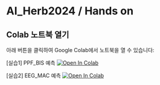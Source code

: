 # AI_Herb2024 / Hands on

## Colab 노트북 열기

아래 버튼을 클릭하여 Google Colab에서 노트북을 열 수 있습니다:

[실습1] PPF_BIS 예측
[![Open In Colab](https://colab.research.google.com/assets/colab-badge.svg)](https://colab.research.google.com/github/yunsb0107/AI_Herb2024/blob/main/%5BSOL%5DAI_Herb2024_ppf_bis.ipynb)

[실습2] EEG_MAC 예측
[![Open In Colab](https://colab.research.google.com/assets/colab-badge.svg)](https://colab.research.google.com/github/yunsb0107/AI_Herb2024/blob/main/%5BSOL%5DAI_Herb2024_eeg_mac.ipynb)
